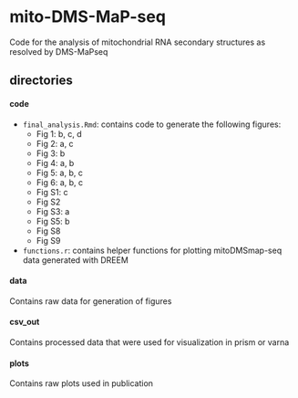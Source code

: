 # mito-DMS-MaP-seq 

Code for the analysis of mitochondrial RNA secondary structures as resolved by DMS-MaPseq



## directories
#### code
- `final_analysis.Rmd`: contains code to generate the following figures:
  - Fig 1: b, c, d
  - Fig 2: a, c
  - Fig 3: b
  - Fig 4: a, b
  - Fig 5: a, b, c
  - Fig 6: a, b, c
  - Fig S1: c
  - Fig S2
  - Fig S3: a
  - Fig S5: b
  - Fig S8
  - Fig S9 
- `functions.r`: contains helper functions for plotting mitoDMSmap-seq data generated with DREEM
#### data
Contains raw data for generation of figures
#### csv_out
Contains processed data that were used for visualization in prism or varna
#### plots
Contains raw plots used in publication

